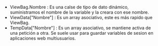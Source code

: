 - ViewBag.Nombre : Es una calse de tipo de dato dinámico, suministramos el nombre de la variable y la creara con ese nombre.
- ViewData["Nombre"] : Es un array asociativo, este es más rapido que ViewBag.
- TempData["Nombre"] : Es un array asociativo, se mantiene activa de una petición a otra. Se suele usar para guardar variables de sesion en aplicaciones web multiusuarios.